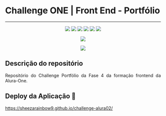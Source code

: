 # Challenge ONE | Front End - Portfólio
---

<p align="center">
   <img src="http://img.shields.io/static/v1?label=License&message=MIT&color=green&style=for-the-badge"/>
   <img src="https://img.shields.io/badge/HTML5-E34F26?style=for-the-badge&logo=html5&logoColor=white"/>
   <img src="https://img.shields.io/badge/CSS3-1572B6?style=for-the-badge&logo=css3&logoColor=white"/>
   <img src="https://img.shields.io/badge/JavaScript-323330?style=for-the-badge&logo=javascript&logoColor=F7DF1ESCRIPT"/>
   <img src="https://img.shields.io/badge/Figma-F24E1E?style=for-the-badge&logo=figma&logoColor=white"/>
   <img src="https://img.shields.io/badge/VSCode-0078D4?style=for-the-badge&logo=visual%20studio%20code&logoColor=white"/>
</p>

<p align="center">
  <img src="https://user-images.githubusercontent.com/101677993/217843126-c5c93a75-5e42-4441-ab4d-1fdc7762c5b3.JPG">
</p>

<p align="center" >
     <img src="https://user-images.githubusercontent.com/101677993/229822177-7084f1d6-43cc-484d-8d62-c512b7c027f8.png">
</p>


## Descrição do repositório 

<p align="justify">
  Repositório do Challenge Portfólio da Fase 4 da formação frontend da Alura-One.
</p>


## Deploy da Aplicação :dash:

https://sheezarainbow9.github.io/challenge-alura02/
